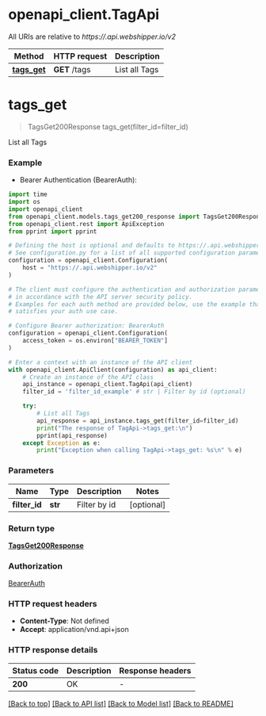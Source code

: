 # openapi_client.TagApi

All URIs are relative to *https://.api.webshipper.io/v2*

Method | HTTP request | Description
------------- | ------------- | -------------
[**tags_get**](TagApi.md#tags_get) | **GET** /tags | List all Tags


# **tags_get**
> TagsGet200Response tags_get(filter_id=filter_id)

List all Tags

### Example

* Bearer Authentication (BearerAuth):
```python
import time
import os
import openapi_client
from openapi_client.models.tags_get200_response import TagsGet200Response
from openapi_client.rest import ApiException
from pprint import pprint

# Defining the host is optional and defaults to https://.api.webshipper.io/v2
# See configuration.py for a list of all supported configuration parameters.
configuration = openapi_client.Configuration(
    host = "https://.api.webshipper.io/v2"
)

# The client must configure the authentication and authorization parameters
# in accordance with the API server security policy.
# Examples for each auth method are provided below, use the example that
# satisfies your auth use case.

# Configure Bearer authorization: BearerAuth
configuration = openapi_client.Configuration(
    access_token = os.environ["BEARER_TOKEN"]
)

# Enter a context with an instance of the API client
with openapi_client.ApiClient(configuration) as api_client:
    # Create an instance of the API class
    api_instance = openapi_client.TagApi(api_client)
    filter_id = 'filter_id_example' # str | Filter by id (optional)

    try:
        # List all Tags
        api_response = api_instance.tags_get(filter_id=filter_id)
        print("The response of TagApi->tags_get:\n")
        pprint(api_response)
    except Exception as e:
        print("Exception when calling TagApi->tags_get: %s\n" % e)
```



### Parameters

Name | Type | Description  | Notes
------------- | ------------- | ------------- | -------------
 **filter_id** | **str**| Filter by id | [optional] 

### Return type

[**TagsGet200Response**](TagsGet200Response.md)

### Authorization

[BearerAuth](../README.md#BearerAuth)

### HTTP request headers

 - **Content-Type**: Not defined
 - **Accept**: application/vnd.api+json

### HTTP response details
| Status code | Description | Response headers |
|-------------|-------------|------------------|
**200** | OK |  -  |

[[Back to top]](#) [[Back to API list]](../README.md#documentation-for-api-endpoints) [[Back to Model list]](../README.md#documentation-for-models) [[Back to README]](../README.md)

